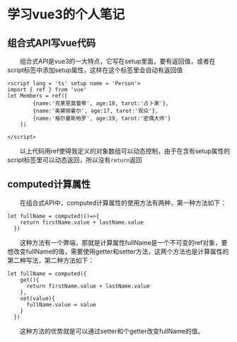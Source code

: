 # 学习vue3的个人笔记
## 组合式API写vue代码
&emsp;&emsp;组合式API是vue3的一大特点，它写在setup里面，要有返回值，或者在script标签中添加setup属性，这样在这个标签里会自动有返回值
```
<script lang = 'ts' setup name = 'Person'>
import { ref } from 'vue'
let Members = ref([
        {name:'克莱恩莫雷蒂', age:18, tarot:'占卜家'},
        {name:'奥黛丽霍尔', age:17, tarot:'观众'},
        {name:'格尔曼斯帕罗', age:19, tarot:'密偶大师'}
    ])

</script>
```
&emsp;&emsp;以上代码用ref使得我定义的对象数组可以动态控制，由于在含有setup属性的script标签里可以动态返回，所以没有`return`返回

## computed计算属性
&emsp;&emsp;在组合式API中，computed计算属性的使用方法有两种，第一种方法如下：
```
let fullName = computed(()=>{
    return firstName.value + lastName.value
  })
```
&emsp;&emsp;这种方法有一个弊端，那就是计算属性fullName是一个不可变的ref对象，要想改变fullName的值，需要使用getter和setter方法，这两个方法也是计算属性的第二种写法，第二种方法如下：
```
let fullName = computed({
    get(){
      return firstName.value + lastName.value
    },
    set(value){
      fullName.value = value
    }
  })
```
&emsp;&emsp;这种方法的优势就是可以通过setter和个getter改变fullName的值。

